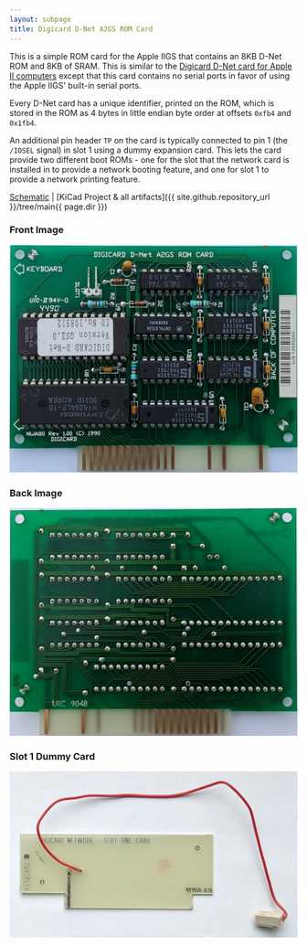 ```yaml
---
layout: subpage
title: Digicard D-Net A2GS ROM Card
---
```

This is a simple ROM card for the Apple IIGS that contains an 8KB D-Net ROM and 8KB of SRAM. This is
similar to the [Digicard D-Net card for Apple II computers](../Digicard-D-Net) except that this card
contains no serial ports in favor of using the Apple IIGS' built-in serial ports.

Every D-Net card has a unique identifier, printed on the ROM, which is stored in the ROM as 4 bytes in
little endian byte order at offsets `0xfb4` and `0x1fb4`.

An additional pin header `TP` on the card is typically connected to pin 1 (the `/IOSEL` signal) in slot
1 using a dummy expansion card. This lets the card provide two different boot ROMs - one for the slot that
the network card is installed in to provide a network booting feature, and one for slot 1 to provide a
network printing feature.

[Schematic](Schematic.pdf) | [KiCad Project & all artifacts]({{ site.github.repository_url }}/tree/main{{ page.dir }})

### Front Image

![front](front.jpg)

### Back Image

![back](back.jpg)

### Slot 1 Dummy Card

![slot 1 front](slot1_front.jpg)

